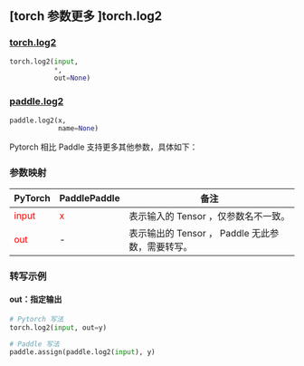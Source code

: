 ## [torch 参数更多 ]torch.log2
### [torch.log2](https://pytorch.org/docs/stable/generated/torch.log2.html?highlight=log2#torch.log2)

```python
torch.log2(input,
           *,
           out=None)
```

### [paddle.log2](https://www.paddlepaddle.org.cn/documentation/docs/zh/develop/api/paddle/log2_cn.html#log2)

```python
paddle.log2(x,
            name=None)
```

Pytorch 相比 Paddle 支持更多其他参数，具体如下：
### 参数映射
| PyTorch       | PaddlePaddle | 备注                                                   |
| ------------- | ------------ | ------------------------------------------------------ |
| <font color='red'> input </font> | <font color='red'> x </font> | 表示输入的 Tensor ，仅参数名不一致。  |
| <font color='red'> out </font> | -  | 表示输出的 Tensor ， Paddle 无此参数，需要转写。    |


### 转写示例
#### out：指定输出
```python
# Pytorch 写法
torch.log2(input, out=y)

# Paddle 写法
paddle.assign(paddle.log2(input), y)
```
